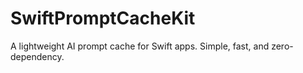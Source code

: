 # SwiftPromptCacheKit
A lightweight AI prompt cache for Swift apps. Simple, fast, and zero-dependency.
